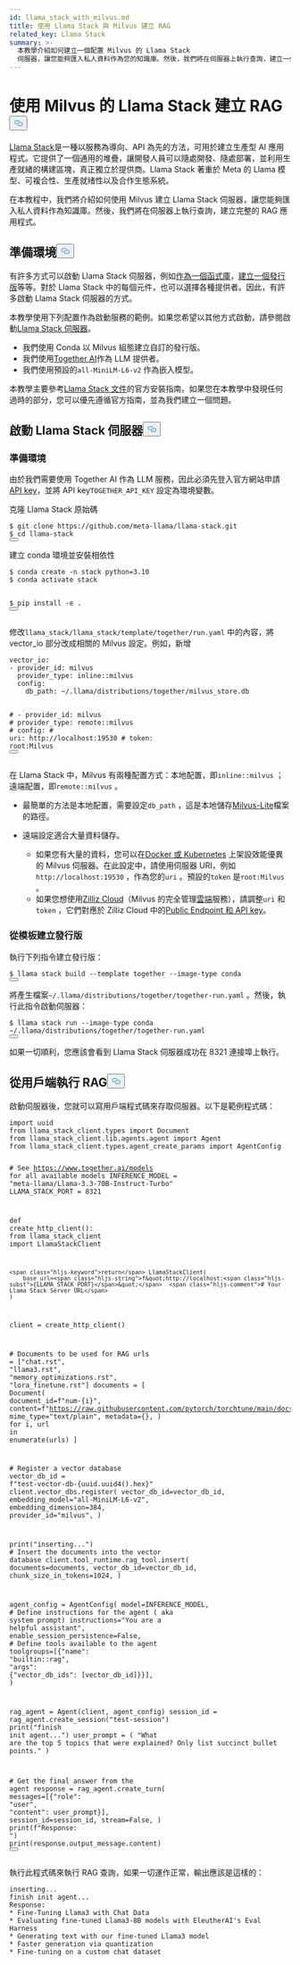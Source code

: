 ```yaml
---
id: llama_stack_with_milvus.md
title: 使用 Llama Stack 與 Milvus 建立 RAG
related_key: Llama Stack
summary: >-
  本教學介紹如何建立一個配置 Milvus 的 Llama Stack
  伺服器，讓您能夠匯入私人資料作為您的知識庫。然後，我們將在伺服器上執行查詢，建立一個完整的 RAG 應用程式。
---
```

<h1 id="Build-RAG-with-Llama-Stack-with-Milvus" class="common-anchor-header">使用 Milvus 的 Llama Stack 建立 RAG<button data-href="#Build-RAG-with-Llama-Stack-with-Milvus" class="anchor-icon" translate="no">
      <svg translate="no"
        aria-hidden="true"
        focusable="false"
        height="20"
        version="1.1"
        viewBox="0 0 16 16"
        width="16"
      >
        <path
          fill="#0092E4"
          fill-rule="evenodd"
          d="M4 9h1v1H4c-1.5 0-3-1.69-3-3.5S2.55 3 4 3h4c1.45 0 3 1.69 3 3.5 0 1.41-.91 2.72-2 3.25V8.59c.58-.45 1-1.27 1-2.09C10 5.22 8.98 4 8 4H4c-.98 0-2 1.22-2 2.5S3 9 4 9zm9-3h-1v1h1c1 0 2 1.22 2 2.5S13.98 12 13 12H9c-.98 0-2-1.22-2-2.5 0-.83.42-1.64 1-2.09V6.25c-1.09.53-2 1.84-2 3.25C6 11.31 7.55 13 9 13h4c1.45 0 3-1.69 3-3.5S14.5 6 13 6z"
        ></path>
      </svg>
    </button></h1><p><a href="https://github.com/meta-llama/llama-stack/tree/main">Llama Stack</a>是一種以服務為導向、API 為先的方法，可用於建立生產型 AI 應用程式。它提供了一個通用的堆疊，讓開發人員可以隨處開發、隨處部署，並利用生產就緒的構建區塊，真正獨立於提供商。Llama Stack 著重於 Meta 的 Llama 模型、可複合性、生產就绪性以及合作生態系統。</p>
<p>在本教程中，我們將介紹如何使用 Milvus 建立 Llama Stack 伺服器，讓您能夠匯入私人資料作為知識庫。然後，我們將在伺服器上執行查詢，建立完整的 RAG 應用程式。</p>
<h2 id="Preparing-the-Environment" class="common-anchor-header">準備環境<button data-href="#Preparing-the-Environment" class="anchor-icon" translate="no">
      <svg translate="no"
        aria-hidden="true"
        focusable="false"
        height="20"
        version="1.1"
        viewBox="0 0 16 16"
        width="16"
      >
        <path
          fill="#0092E4"
          fill-rule="evenodd"
          d="M4 9h1v1H4c-1.5 0-3-1.69-3-3.5S2.55 3 4 3h4c1.45 0 3 1.69 3 3.5 0 1.41-.91 2.72-2 3.25V8.59c.58-.45 1-1.27 1-2.09C10 5.22 8.98 4 8 4H4c-.98 0-2 1.22-2 2.5S3 9 4 9zm9-3h-1v1h1c1 0 2 1.22 2 2.5S13.98 12 13 12H9c-.98 0-2-1.22-2-2.5 0-.83.42-1.64 1-2.09V6.25c-1.09.53-2 1.84-2 3.25C6 11.31 7.55 13 9 13h4c1.45 0 3-1.69 3-3.5S14.5 6 13 6z"
        ></path>
      </svg>
    </button></h2><p>有許多方式可以啟動 Llama Stack 伺服器，例如<a href="https://llama-stack.readthedocs.io/en/latest/distributions/importing_as_library.html">作為一個函式庫</a>，<a href="https://llama-stack.readthedocs.io/en/latest/distributions/building_distro.html">建立一個發行版</a>等等。對於 Llama Stack 中的每個元件，也可以選擇各種提供者。因此，有許多啟動 Llama Stack 伺服器的方式。</p>
<p>本教學使用下列配置作為啟動服務的範例。如果您希望以其他方式啟動，請參閱啟動<a href="https://llama-stack.readthedocs.io/en/latest/distributions/index.html">Llama Stack 伺服器</a>。</p>
<ul>
<li>我們使用 Conda 以 Milvus 組態建立自訂的發行版。</li>
<li>我們使用<a href="https://llama-stack.readthedocs.io/en/latest/distributions/self_hosted_distro/together.html#via-conda">Together AI</a>作為 LLM 提供者。</li>
<li>我們使用預設的<code translate="no">all-MiniLM-L6-v2</code> 作為嵌入模型。</li>
</ul>
<div class="alert note">
<p>本教學主要參考<a href="https://llama-stack.readthedocs.io/en/latest/index.html">Llama Stack 文件</a>的官方安裝指南。如果您在本教學中發現任何過時的部分，您可以優先遵循官方指南，並為我們建立一個問題。</p>
</div>
<h2 id="Start-Llama-Stack-Server" class="common-anchor-header">啟動 Llama Stack 伺服器<button data-href="#Start-Llama-Stack-Server" class="anchor-icon" translate="no">
      <svg translate="no"
        aria-hidden="true"
        focusable="false"
        height="20"
        version="1.1"
        viewBox="0 0 16 16"
        width="16"
      >
        <path
          fill="#0092E4"
          fill-rule="evenodd"
          d="M4 9h1v1H4c-1.5 0-3-1.69-3-3.5S2.55 3 4 3h4c1.45 0 3 1.69 3 3.5 0 1.41-.91 2.72-2 3.25V8.59c.58-.45 1-1.27 1-2.09C10 5.22 8.98 4 8 4H4c-.98 0-2 1.22-2 2.5S3 9 4 9zm9-3h-1v1h1c1 0 2 1.22 2 2.5S13.98 12 13 12H9c-.98 0-2-1.22-2-2.5 0-.83.42-1.64 1-2.09V6.25c-1.09.53-2 1.84-2 3.25C6 11.31 7.55 13 9 13h4c1.45 0 3-1.69 3-3.5S14.5 6 13 6z"
        ></path>
      </svg>
    </button></h2><h3 id="Prepare-the-Environment" class="common-anchor-header">準備環境</h3><p>由於我們需要使用 Together AI 作為 LLM 服務，因此必須先登入官方網站申請<a href="https://api.together.xyz/settings/api-keys">API key</a>，並將 API key<code translate="no">TOGETHER_API_KEY</code> 設定為環境變數。</p>
<p>克隆 Llama Stack 原始碼</p>
<pre><code translate="no" class="language-bash">$ git <span class="hljs-built_in">clone</span> https://github.com/meta-llama/llama-stack.git
$ <span class="hljs-built_in">cd</span> llama-stack
<button class="copy-code-btn"></button></code></pre>
<p>建立 conda 環境並安裝相依性</p>
<pre><code translate="no" class="language-bash">$ conda create -n stack python=3.10
$ conda activate stack

$ pip install -e .
<button class="copy-code-btn"></button></code></pre>
<p>修改<code translate="no">llama_stack/llama_stack/template/together/run.yaml</code> 中的內容，將 vector_io 部分改成相關的 Milvus 設定。例如，新增</p>
<pre><code translate="no" class="language-yaml"><span class="hljs-attr">vector_io:</span>
<span class="hljs-bullet">-</span> <span class="hljs-attr">provider_id:</span> <span class="hljs-string">milvus</span>
  <span class="hljs-attr">provider_type:</span> <span class="hljs-string">inline::milvus</span>
  <span class="hljs-attr">config:</span>
    <span class="hljs-attr">db_path:</span> <span class="hljs-string">~/.llama/distributions/together/milvus_store.db</span>

<span class="hljs-comment">#  - provider_id: milvus</span>
<span class="hljs-comment">#    provider_type: remote::milvus</span>
<span class="hljs-comment">#    config:</span>
<span class="hljs-comment">#      uri: http://localhost:19530</span>
<span class="hljs-comment">#      token: root:Milvus</span>
<button class="copy-code-btn"></button></code></pre>
<p>在 Llama Stack 中，Milvus 有兩種配置方式：本地配置，即<code translate="no">inline::milvus</code> ；遠端配置，即<code translate="no">remote::milvus</code> 。</p>
<ul>
<li><p>最簡單的方法是本地配置，需要設定<code translate="no">db_path</code> ，這是本地儲存<a href="https://milvus.io/docs/quickstart.md">Milvus-Lite</a>檔案的路徑。</p></li>
<li><p>遠端設定適合大量資料儲存。</p>
<ul>
<li>如果您有大量的資料，您可以在<a href="https://milvus.io/docs/quickstart.md">Docker 或 Kubernetes</a> 上架設效能優異的 Milvus 伺服器。在此設定中，請使用伺服器 URI，例如<code translate="no">http://localhost:19530</code> ，作為您的<code translate="no">uri</code> 。預設的<code translate="no">token</code> 是<code translate="no">root:Milvus</code> 。</li>
<li>如果您想使用<a href="https://zilliz.com/cloud">Zilliz Cloud</a>（Milvus 的完全管理<a href="https://docs.zilliz.com/docs/on-zilliz-cloud-console#free-cluster-details">雲端</a>服務），請調整<code translate="no">uri</code> 和<code translate="no">token</code> ，它們對應於 Zilliz Cloud 中的<a href="https://docs.zilliz.com/docs/on-zilliz-cloud-console#free-cluster-details">Public Endpoint 和 API key</a>。</li>
</ul></li>
</ul>
<h3 id="Build-distribution-from-the-template" class="common-anchor-header">從模板建立發行版</h3><p>執行下列指令建立發行版：</p>
<pre><code translate="no" class="language-bash">$ llama stack build --template together --image-type conda
<button class="copy-code-btn"></button></code></pre>
<p>將產生檔案<code translate="no">~/.llama/distributions/together/together-run.yaml</code> 。然後，執行此指令啟動伺服器：</p>
<pre><code translate="no" class="language-bash">$ llama stack run --image-type conda ~/.llama/distributions/together/together-run.yaml
<button class="copy-code-btn"></button></code></pre>
<p>如果一切順利，您應該會看到 Llama Stack 伺服器成功在 8321 連接埠上執行。</p>
<h2 id="Perform-RAG-from-client" class="common-anchor-header">從用戶端執行 RAG<button data-href="#Perform-RAG-from-client" class="anchor-icon" translate="no">
      <svg translate="no"
        aria-hidden="true"
        focusable="false"
        height="20"
        version="1.1"
        viewBox="0 0 16 16"
        width="16"
      >
        <path
          fill="#0092E4"
          fill-rule="evenodd"
          d="M4 9h1v1H4c-1.5 0-3-1.69-3-3.5S2.55 3 4 3h4c1.45 0 3 1.69 3 3.5 0 1.41-.91 2.72-2 3.25V8.59c.58-.45 1-1.27 1-2.09C10 5.22 8.98 4 8 4H4c-.98 0-2 1.22-2 2.5S3 9 4 9zm9-3h-1v1h1c1 0 2 1.22 2 2.5S13.98 12 13 12H9c-.98 0-2-1.22-2-2.5 0-.83.42-1.64 1-2.09V6.25c-1.09.53-2 1.84-2 3.25C6 11.31 7.55 13 9 13h4c1.45 0 3-1.69 3-3.5S14.5 6 13 6z"
        ></path>
      </svg>
    </button></h2><p>啟動伺服器後，您就可以寫用戶端程式碼來存取伺服器。以下是範例程式碼：</p>
<pre><code translate="no" class="language-python"><span class="hljs-keyword">import</span> uuid
<span class="hljs-keyword">from</span> llama_stack_client.types <span class="hljs-keyword">import</span> Document
<span class="hljs-keyword">from</span> llama_stack_client.lib.agents.agent <span class="hljs-keyword">import</span> Agent
<span class="hljs-keyword">from</span> llama_stack_client.types.agent_create_params <span class="hljs-keyword">import</span> AgentConfig

<span class="hljs-comment"># See https://www.together.ai/models for all available models</span>
INFERENCE_MODEL = <span class="hljs-string">&quot;meta-llama/Llama-3.3-70B-Instruct-Turbo&quot;</span>
LLAMA_STACK_PORT = <span class="hljs-number">8321</span>


<span class="hljs-keyword">def</span> <span class="hljs-title function_">create_http_client</span>():
    <span class="hljs-keyword">from</span> llama_stack_client <span class="hljs-keyword">import</span> LlamaStackClient

    <span class="hljs-keyword">return</span> LlamaStackClient(
        base_url=<span class="hljs-string">f&quot;http://localhost:<span class="hljs-subst">{LLAMA_STACK_PORT}</span>&quot;</span>  <span class="hljs-comment"># Your Llama Stack Server URL</span>
    )


client = create_http_client()

<span class="hljs-comment"># Documents to be used for RAG</span>
urls = [<span class="hljs-string">&quot;chat.rst&quot;</span>, <span class="hljs-string">&quot;llama3.rst&quot;</span>, <span class="hljs-string">&quot;memory_optimizations.rst&quot;</span>, <span class="hljs-string">&quot;lora_finetune.rst&quot;</span>]
documents = [
    Document(
        document_id=<span class="hljs-string">f&quot;num-<span class="hljs-subst">{i}</span>&quot;</span>,
        content=<span class="hljs-string">f&quot;https://raw.githubusercontent.com/pytorch/torchtune/main/docs/source/tutorials/<span class="hljs-subst">{url}</span>&quot;</span>,
        mime_type=<span class="hljs-string">&quot;text/plain&quot;</span>,
        metadata={},
    )
    <span class="hljs-keyword">for</span> i, url <span class="hljs-keyword">in</span> <span class="hljs-built_in">enumerate</span>(urls)
]

<span class="hljs-comment"># Register a vector database</span>
vector_db_id = <span class="hljs-string">f&quot;test-vector-db-<span class="hljs-subst">{uuid.uuid4().<span class="hljs-built_in">hex</span>}</span>&quot;</span>
client.vector_dbs.register(
    vector_db_id=vector_db_id,
    embedding_model=<span class="hljs-string">&quot;all-MiniLM-L6-v2&quot;</span>,
    embedding_dimension=<span class="hljs-number">384</span>,
    provider_id=<span class="hljs-string">&quot;milvus&quot;</span>,
)

<span class="hljs-built_in">print</span>(<span class="hljs-string">&quot;inserting...&quot;</span>)
<span class="hljs-comment"># Insert the documents into the vector database</span>
client.tool_runtime.rag_tool.insert(
    documents=documents, vector_db_id=vector_db_id, chunk_size_in_tokens=<span class="hljs-number">1024</span>,
)

agent_config = AgentConfig(
    model=INFERENCE_MODEL,
    <span class="hljs-comment"># Define instructions for the agent ( aka system prompt)</span>
    instructions=<span class="hljs-string">&quot;You are a helpful assistant&quot;</span>,
    enable_session_persistence=<span class="hljs-literal">False</span>,
    <span class="hljs-comment"># Define tools available to the agent</span>
    toolgroups=[{<span class="hljs-string">&quot;name&quot;</span>: <span class="hljs-string">&quot;builtin::rag&quot;</span>, <span class="hljs-string">&quot;args&quot;</span>: {<span class="hljs-string">&quot;vector_db_ids&quot;</span>: [vector_db_id]}}],
)

rag_agent = Agent(client, agent_config)
session_id = rag_agent.create_session(<span class="hljs-string">&quot;test-session&quot;</span>)
<span class="hljs-built_in">print</span>(<span class="hljs-string">&quot;finish init agent...&quot;</span>)
user_prompt = (
    <span class="hljs-string">&quot;What are the top 5 topics that were explained? Only list succinct bullet points.&quot;</span>
)

<span class="hljs-comment"># Get the final answer from the agent</span>
response = rag_agent.create_turn(
    messages=[{<span class="hljs-string">&quot;role&quot;</span>: <span class="hljs-string">&quot;user&quot;</span>, <span class="hljs-string">&quot;content&quot;</span>: user_prompt}],
    session_id=session_id,
    stream=<span class="hljs-literal">False</span>,
)
<span class="hljs-built_in">print</span>(<span class="hljs-string">f&quot;Response: &quot;</span>)
<span class="hljs-built_in">print</span>(response.output_message.content)
<button class="copy-code-btn"></button></code></pre>
<p>執行此程式碼來執行 RAG 查詢，如果一切運作正常，輸出應該是這樣的：</p>
<pre><code translate="no" class="language-log">inserting...
finish init agent...
Response: 
* Fine-Tuning Llama3 with Chat Data
* Evaluating fine-tuned Llama3-8B models with EleutherAI's Eval Harness
* Generating text with our fine-tuned Llama3 model
* Faster generation via quantization
* Fine-tuning on a custom chat dataset
</code></pre>
